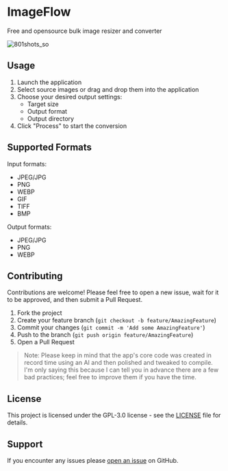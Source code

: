 # ImageFlow

Free and opensource bulk image resizer and converter

![801shots_so](https://github.com/user-attachments/assets/24f1bda4-4485-4514-86b5-40a7f5620281)


## Usage

1. Launch the application
2. Select source images or drag and drop them into the application
3. Choose your desired output settings:
   - Target size
   - Output format
   - Output directory
4. Click "Process" to start the conversion

## Supported Formats

Input formats:
- JPEG/JPG
- PNG
- WEBP
- GIF
- TIFF
- BMP

Output formats:
- JPEG/JPG
- PNG
- WEBP

## Contributing

Contributions are welcome! Please feel free to open a new issue, wait for it to be approved, and then submit a Pull Request.

1. Fork the project
2. Create your feature branch (`git checkout -b feature/AmazingFeature`)
3. Commit your changes (`git commit -m 'Add some AmazingFeature'`)
4. Push to the branch (`git push origin feature/AmazingFeature`)
5. Open a Pull Request

> Note:
> Please keep in mind that the app's core code was created in record time using an AI and then polished and tweaked to compile. I'm only saying this because I can tell you in advance there are a few bad practices; feel free to improve them if you have the time.

## License

This project is licensed under the GPL-3.0 license - see the [LICENSE](LICENSE) file for details.

## Support

If you encounter any issues please [open an issue](https://github.com/manuelernestog/image-flow/issues) on GitHub.
